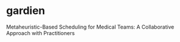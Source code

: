 # gardien
Metaheuristic-Based Scheduling for Medical Teams: A Collaborative Approach with Practitioners
